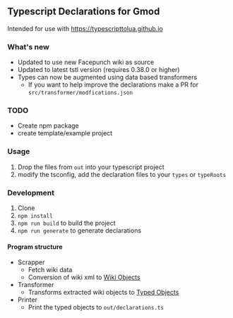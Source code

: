 ## Typescript Declarations for Gmod

Intended for use with https://typescripttolua.github.io

### What's new

-   Updated to use new Facepunch wiki as source
-   Updated to latest tstl version (requires 0.38.0 or higher)
-   Types can now be augmented using data based transformers
    -   If you want to help improve the declarations make a PR for `src/transformer/modfications.json`

### TODO

-   Create npm package
-   create template/example project

### Usage

1. Drop the files from `out` into your typescript project
2. modify the tsconfig, add the declaration files to your `types` or `typeRoots`

### Development

1. Clone
2. `npm install`
3. `npm run build` to build the project
4. `npm run generate` to generate declarations

#### Program structure

-   Scrapper
    -   Fetch wiki data
    -   Conversion of wiki xml to [Wiki Objects](./src/wiki_types.ts)
-   Transformer
    -   Transforms extracted wiki objects to [Typed Objects](./src/ts_types.ts)
-   Printer
    -   Print the typed objects to `out/declarations.ts`
